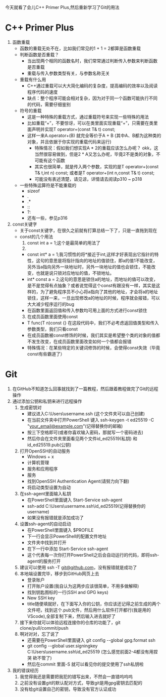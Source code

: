 今天就看了会儿C++ Primer Plus,然后重新学习了Git的用法

# C++ Primer Plus

1. 函数重载
    - 函数的重载无处不在，比如我们常见的1 + 1 = 2都算是函数重载
    - 判断函数是否重载？
      - 当出现两个相同的函数名时，我们常常通过判断传入参数来判断函数是否重载
      - 重载与传入参数类型有关，与参数名称无关
    - 重载有什么用
      - C++通过重载可以大大简化编码的复杂度，提高编码的效率以及阅读程序代码的速度
      - 缺点：整个程序可能会相对复杂，因为对于同一个函数可能执行不同的代码，需要仔细鉴别
    - 符号的重载
      - 这是一种特殊的重载方式，通过重载符号来实现一些特殊的用法
      - 比如重载“+”，不要惊讶，可以在类里面实现重载“+”，只需要在类里面声明并实现T operator+(const T& t) const;
      - 这样一来A.operator+(B) 就完全等价于A + B   (其中A、B都为这种类的对象，并且依据于你实现的重载代码来运行)
        - 特殊情况：假如我们想实现A * 2的重载应该怎么办呢？    okk，这当然很容易做到，但是2 * A又怎么办呢，毕竟2不是类的对象，不可能有这个函数
        - 其实也很简单，就是传入两个参数，实现的是T operator+(const T& t,int n) const; 或者是T operator+(int n,const T& t) const;
        - 可能没有表述清楚，请见谅，详情请去阅读p310 ~ p318
    - 一些特殊运算符是不能重载的
      - sizeof
      - .
      - .*
      - ::
      - ?:
      - 还有一些，参见p316
2. const关键字
    - 关于const关键字，在很久之前就有打算总结一下了，只是一直拖到现在
    - const的几个用法
      1. const int a = 1;这个是最简单的用法了
      2. 
        - const int* a = 1;我习惯性的将*接近于int,这样才好表现出它指针的特性，这句的意思是将指针指向的地址的值锁住，即a的值1不能改变，另外当a指向另外一块地址时，另外一块地址的值也会锁住，不能改变，也就是说只锁对应地址的值，不锁地址。
        - int* const a = 2;这句的意思是锁住a的地址，而地址的值可以改变，是不是觉得有点抽象？或者说觉得这个const有跟没有一样，其实是这样的，为了避免程序员不小心将a指向了其他的地址，才会将a的地址锁住，这样一来，一旦出现修改a的地址的时候，程序就会报错，可以大大减少程序运行的bug
        - 在函数里面返回值和传入参数均可用上面的方式进行const锁住
      3. 在成员函数里面使用const
        - T func(T n)const {} 在这段代码中，我们不必考虑返回值类型和传入参数类型，我们只看const
        - 在成员函数被const修饰的时候，我们其实是希望整个类的对象的值都不发生改变，在成员函数里面改变如何一个值都会报错
        - 特殊情况：在某些特定的关键词修饰的时候，会使得const失效（毕竟const有些霸道了）

# Git

1. 在GitHub不知道怎么回事就找到了一篇教程，然后跟着教程做完了Git的远程操作
2. 通过添加公钥和私钥来进行远程操作
   1. 生成密钥对
      - 建议进入C:\Users\username\.ssh  (这个文件夹可以自己创建)
      - 在当前文件夹中打开PowerShell 键入 ssh-keygen -t ed25519 -C "your_email@example.com"(记得替换你的邮箱)
      - 按三下空格即可(或者你喜欢输入密码，那就写一个密码进去)
      - 然后你会在文件夹里面看见两个文件id_ed25519(私钥) 和id_ed25519.pub(公钥)
   2. 打开OpenSSH的自动服务
      - Windows + x
      - 计算机管理
      - 服务和应用程序
      - 服务
      - 找到OpenSSH Authentication Agent(请努力向下翻)
      - 将启动类型设置为自动
   3. 在ssh-agent里面输入私钥
      - 在PowerShell里面键入 Start-Service ssh-agent
      - ssh-add C:\Users\username\.ssh\id_ed25519(记得替换你的username)
      - 如果没有报错就是添加成功了
   4. 设置ssh-agent的自动启动
      - 在PowerShell里面键入 $PROFILE
      - 下一行会显示PowerShell的配置文件地址
      - 文件夹中找到并打开
      - 在下一行中添加 Start-Service ssh-agent
      - 这个代表每一次你打开PowerShell之后会自动运行的代码，即将ssh-agent的服务打开
   5. 建议可以使用 ssh -T git@github.com，没有报错就是成功了
   6. 本地端设置完毕，移步到GitHub网页上去
      - 登录账户
      - 打开账户设置(我自认为这两步应该很简单，不用多做解释)
      - 找到钥匙图标的一行(SSH and GPG keys)
      - New SSH key
      - title随便填就好，在下面写入你的公钥，你应该还记得之前生成的两个文件吧，找到这个.pub文件，然后用什么软件打开都行(我是用的VScode),全部复制下来，然后输入进去就好了
   7. 接下来你就可以体验远程连接你的仓库的功能了，git clone/pull/commit/push
   8. 啊对对对，忘了说了
      - 还需要在PowerShell里面键入 git config --global gpg.format ssh
      - git config --global user.signingkey C:\Users\username\.ssh\id_ed25519    (怎么感觉前面2-4都没有用捏 哭 欸不管了)
      - 然后在commit 里面-S 就可以看见你的提交使用了ssh私钥啦
3. 我的错误经历
   1. 我觉得我还是需要把我犯的错写出来，不然会一直错呜呜呜
   2. 之前没有设置git的默认配对方式，导致git是用gpg密钥去匹配的
   3. 没有给git设置自己的密钥，导致没有官方认证成功